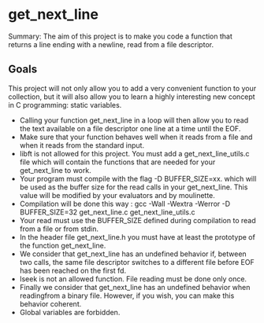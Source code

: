 # get_next_line
Summary: The aim of this project is to make you code a function that returns a line ending with a newline, read from a file descriptor.

## Goals
This project will not only allow you to add a very convenient function to your collection, but it will also allow you to learn a highly interesting new concept in C programming:
static variables.

- Calling your function get_next_line in a loop will then allow you to read the text available on a file descriptor one line at a time until the EOF.
- Make sure that your function behaves well when it reads from a file and when it reads from the standard input.
- libft is not allowed for this project. You must add a get_next_line_utils.c file which will contain the functions that are needed for your get_next_line to work.
- Your program must compile with the flag -D BUFFER_SIZE=xx. which will be used as the buffer size for the read calls in your get_next_line. This value will be modified by your evaluators and by moulinette.
- Compilation will be done this way : gcc -Wall -Wextra -Werror -D BUFFER_SIZE=32 get_next_line.c get_next_line_utils.c
- Your read must use the BUFFER_SIZE defined during compilation to read from a file or from stdin.
- In the header file get_next_line.h you must have at least the prototype of the function get_next_line.
- We consider that get_next_line has an undefined behavior if, between two calls, the same file descriptor switches to a different file before EOF has been reached on the first fd.
- lseek is not an allowed function. File reading must be done only once.
- Finally we consider that get_next_line has an undefined behavior when readingfrom a binary file. However, if you wish, you can make this behavior coherent.
- Global variables are forbidden. 
